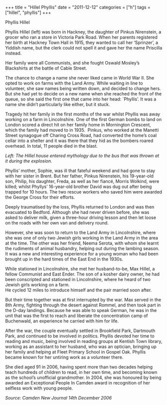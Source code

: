 +++
title = "Hillel Phyllis"
date = "2011-12-12"
categories = ["h"]
tags = ["hillel", "phyllis"]
+++

Phyllis Hillel  

Phyllis Hillel (left) was born in Hackney, the daughter of Pinkus Nirenstein, a grocer who ran a store in Victoria Park Road. When her parents registered her birth at Hackney Town Hall in 1915, they wanted to call her ‘Sprinzer’, a Yiddish name, but the clerk could not spell it and gave her the name Priscilla instead.    
  
Her family were all Communists, and she fought Oswald Mosley’s Blackshirts at the battle of Cable Street.  
  
The chance to change a name she never liked came in World War II. She opted to work on farms with the Land Army. While waiting in line to volunteer, she saw names being written down, and decided to change hers. But she had yet to decide on a new name when she reached the front of the queue, so she said the first one that came into her head: \`Phyllis’. It was a name she didn’t particularly like either, but it stuck.  
  
Tragedy hit her family in the first months of the war whilst Phyllis was away working on a farm in Lincolnshire. One of the first German bombs to land on London scored a direct hit on her family home in Mornington Crescent, which the family had moved to in 1935.  Pinkus, who worked at the Manetti Street synagogue off Charing Cross Road, had converted the home’s coal cellar into a shelter and it was there that they hid as the bombers roared overhead. In total, 11 people died in the blast. 

_Left: The Hillel house entered mythology due to the bus that was thrown at it during the explosion._

Phyllis’ mother, Sophie, was ill that fateful weekend and had gone to stay with her sister in Brent. But her father, Pinkus Nirenstein, his 19-year-old son, Philip, his daughter, Freda, as well as her fiancé, Morris Wolkind, were killed; whilst Phyllys’ 16-year-old brother David was dug out after being trapped for 10 hours. The two rescue workers who saved him were awarded the George Cross for their efforts.

Deeply traumatised by the loss, Phyllis returned to London and was then evacuated to Bedford. Although she had never driven before, she was asked to deliver milk, given a three-hour driving lesson and then let loose on the roads with her own van and delivery round.

However, she was soon to return to the Land Army in Lincolnshire, where she was one of only two Jewish girls working in the Land Army in the area at the time. The other was her friend, Neema Serota, with whom she learnt the rudiments of animal husbandry, helping out during the lambing season. It was a new and interesting experience for a young woman who had been brought up in the hard times of the East End in the 1930s.

While stationed in Lincolnshire, she met her husband-to-be, Max Hillel, a fellow Communist and East Ender. The son of a kosher dairy owner, he had been conscripted and stationed in Lincolnshire, where he heard of two Jewish girls working on a farm.  
He cycled 12 miles to introduce himself and the pair married soon after.  
  


But their time together was at first interrupted by the war. Max served in the 8th Army, fighting through the desert against Rommel, and then took part in the D-day landings. Because he was able to speak German, he was in the unit that was the first to reach and liberate the concentration camp of Buchenwald, an experience he carried with him for life.  
  


After the war, the couple eventually settled in Brookfield Park, Dartmouth Park, and continued to be involved in politics. Phyllis devoted her time to reading and music, being involved in reading groups at Kentish Town library, working as an assistant to her husband, who was an optician, bringing up her family and helping at Fleet Primary School in Gospel Oak. Phyllis became known for her untiring work as a volunteer there.  

She died aged 91 in 2006, having spent more than two decades helping teach hundreds of children to read, in her own time, and becoming known as the school’s unofficial grandmother. In 2004, she was honoured by being awarded an Exceptional People In Camden award in recognition of her selfless work with young people.

_Source:_ _Camden New Journal 14th December 2006_
